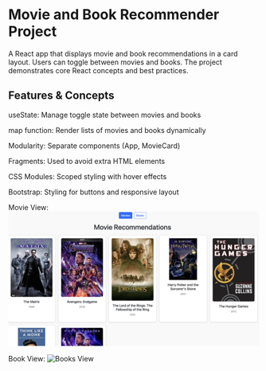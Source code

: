 # Movie and Book Recommender Project

A React app that displays movie and book recommendations in a card layout. Users can toggle between movies and books. The project demonstrates core React concepts and best practices.

## Features & Concepts

useState: Manage toggle state between movies and books

map function: Render lists of movies and books dynamically

Modularity: Separate components (App, MovieCard)

Fragments: Used to avoid extra HTML elements

CSS Modules: Scoped styling with hover effects

Bootstrap: Styling for buttons and responsive layout

Movie View:
![Movies View](./image/image1.png)

Book View:
![Books View](./image/books-view.png)
